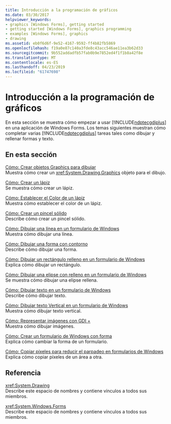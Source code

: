 ```yaml
---
title: Introducción a la programación de gráficos
ms.date: 03/30/2017
helpviewer_keywords:
- graphics [Windows Forms], getting started
- getting started [Windows Forms], graphics programming
- examples [Windows Forms], graphics
- drawing
ms.assetid: eb0f6d6f-9e52-4167-9592-ff4b82fb5869
ms.openlocfilehash: f19a0e87c140a3fde8c43acc546ae11ea3b62d33
ms.sourcegitcommit: 9b552addadfb57fab0b9e7852ed4f1f1b8a42f8e
ms.translationtype: MT
ms.contentlocale: es-ES
ms.lasthandoff: 04/23/2019
ms.locfileid: "61747698"
---
```

# <a name="getting-started-with-graphics-programming"></a>Introducción a la programación de gráficos
En esta sección se muestra cómo empezar a usar [!INCLUDE[ndptecgdiplus](../../../../includes/ndptecgdiplus-md.md)] en una aplicación de Windows Forms. Los temas siguientes muestran cómo completar varias [!INCLUDE[ndptecgdiplus](../../../../includes/ndptecgdiplus-md.md)] tareas tales como dibujar y rellenar formas y texto.  
  
## <a name="in-this-section"></a>En esta sección  
 [Cómo: Crear objetos Graphics para dibujar](how-to-create-graphics-objects-for-drawing.md)  
 Muestra cómo crear un <xref:System.Drawing.Graphics> objeto para el dibujo.  
  
 [Cómo: Crear un lápiz](how-to-create-a-pen.md)  
 Se muestra cómo crear un lápiz.  
  
 [Cómo: Establecer el Color de un lápiz](how-to-set-the-color-of-a-pen.md)  
 Muestra cómo establecer el color de un lápiz.  
  
 [Cómo: Crear un pincel sólido](how-to-create-a-solid-brush.md)  
 Describe cómo crear un pincel sólido.  
  
 [Cómo: Dibujar una línea en un formulario de Windows](how-to-draw-a-line-on-a-windows-form.md)  
 Muestra cómo dibujar una línea.  
  
 [Cómo: Dibujar una forma con contorno](how-to-draw-an-outlined-shape.md)  
 Describe cómo dibujar una forma.  
  
 [Cómo: Dibujar un rectángulo relleno en un formulario de Windows](how-to-draw-a-filled-rectangle-on-a-windows-form.md)  
 Explica cómo dibujar un rectángulo.  
  
 [Cómo: Dibujar una elipse con relleno en un formulario de Windows](how-to-draw-a-filled-ellipse-on-a-windows-form.md)  
 Se muestra cómo dibujar una elipse rellena.  
  
 [Cómo: Dibujar texto en un formulario de Windows](how-to-draw-text-on-a-windows-form.md)  
 Describe cómo dibujar texto.  
  
 [Cómo: Dibujar texto Vertical en un formulario de Windows](how-to-draw-vertical-text-on-a-windows-form.md)  
 Muestra cómo dibujar texto vertical.  
  
 [Cómo: Representar imágenes con GDI +](how-to-render-images-with-gdi.md)  
 Muestra cómo dibujar imágenes.  
  
 [Cómo: Crear un formulario de Windows con forma](how-to-create-a-shaped-windows-form.md)  
 Explica cómo cambiar la forma de un formulario.  
  
 [Cómo: Copiar píxeles para reducir el parpadeo en formularios de Windows](how-to-copy-pixels-for-reducing-flicker-in-windows-forms.md)  
 Explica cómo copiar píxeles de un área a otra.  
  
## <a name="reference"></a>Referencia  
 <xref:System.Drawing>  
 Describe este espacio de nombres y contiene vínculos a todos sus miembros.  
  
 <xref:System.Windows.Forms>  
 Describe este espacio de nombres y contiene vínculos a todos sus miembros.
